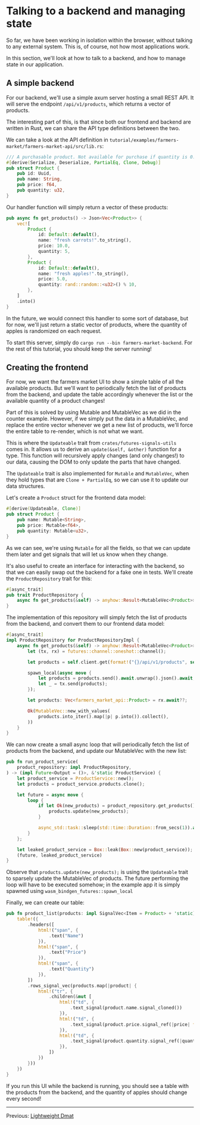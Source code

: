 # Talking to a backend and managing state

So far, we have been working in isolation within the browser, without talking to any external system.
This is, of course, not how most applications work.

In this section, we'll look at how to talk to a backend, and how to manage state in our application.

## A simple backend

For our backend, we'll use a simple axum server hosting a small REST API.
It will serve the endpoint `/api/v1/products`, which returns a vector of products.

The interesting part of this, is that since both our frontend and backend are written in Rust, we can share the API type definitions between the two.

We can take a look at the API definition in `tutorial/examples/farmers-market/farmers-market-api/src/lib.rs`:

```rust
/// A purchasable product. Not available for purchase if quantity is 0.
#[derive(Serialize, Deserialize, PartialEq, Clone, Debug)]
pub struct Product {
    pub id: Uuid,
    pub name: String,
    pub price: f64,
    pub quantity: u32,
}
```

Our handler function will simply return a vector of these products:

```rust
pub async fn get_products() -> Json<Vec<Product>> {
    vec![
        Product {
            id: Default::default(),
            name: "fresh carrots!".to_string(),
            price: 10.0,
            quantity: 5,
        },
        Product {
            id: Default::default(),
            name: "fresh apples!".to_string(),
            price: 5.0,
            quantity: rand::random::<u32>() % 10,
        },
    ]
    .into()
}
```

In the future, we would connect this handler to some sort of database, but for now, we'll just return a static vector of products, where the quantity of apples is randomized on each request.

To start this server, simply do `cargo run --bin farmers-market-backend`.
For the rest of this tutorial, you should keep the server running!

## Creating the frontend

For now, we want the farmers market UI to show a simple table of all the available products.
But we'll want to periodically fetch the list of products from the backend, and update the table accordingly whenever the list or the available quantity of a product changes!

Part of this is solved by using Mutable and MutableVec as we did in the counter example.
However, if we simply put the data in a MutableVec, and replace the entire vector whenever we get a new list of products, we'll force the entire table to re-render, which is not what we want.

This is where the `Updateable` trait from `crates/futures-signals-utils` comes in.
It allows us to derive an `update(&self, &other)` function for a type.
This function will recursively apply changes (and only changes!) to our data, causing the DOM to only update the parts that have changed.

The `Updateable` trait is also implemented for `Mutable` and `MutableVec`, when they hold types that are `Clone + PartialEq`, so we can use it to update our data structures.

Let's create a `Product` struct for the frontend data model:

```rust
#[derive(Updateable, Clone)]
pub struct Product {
    pub name: Mutable<String>,
    pub price: Mutable<f64>,
    pub quantity: Mutable<u32>,
}
```

As we can see, we're using `Mutable` for all the fields, so that we can update them later and get signals that will let us know when they change.
 
It's also useful to create an interface for interacting with the backend, so that we can easily swap out the backend for a fake one in tests.
We'll create the `ProductRepository` trait for this:

```rust
#[async_trait]
pub trait ProductRepository {
    async fn get_products(&self) -> anyhow::Result<MutableVec<Product>>;
}
```

The implementation of this repository will simply fetch the list of products from the backend, and convert them to our frontend data model:

```rust
#[async_trait]
impl ProductRepository for ProductRepositoryImpl {
    async fn get_products(&self) -> anyhow::Result<MutableVec<Product>> {
        let (tx, rx) = futures::channel::oneshot::channel();

        let products = self.client.get(format!("{}/api/v1/products", self.url));

        spawn_local(async move {
            let products = products.send().await.unwrap().json().await;
            let _ = tx.send(products);
        });

        let products: Vec<farmers_market_api::Product> = rx.await??;

        Ok(MutableVec::new_with_values(
            products.into_iter().map(|p| p.into()).collect(),
        ))
    }
}
```

We can now create a small async loop that will periodically fetch the list of products from the backend, and update our MutableVec with the new list:

```rust
pub fn run_product_service(
    product_repository: impl ProductRepository,
) -> (impl Future<Output = ()>, &'static ProductService) {
    let product_service = ProductService::new();
    let products = product_service.products.clone();

    let future = async move {
        loop {
            if let Ok(new_products) = product_repository.get_products().await {
                products.update(new_products);
            }

            async_std::task::sleep(std::time::Duration::from_secs(1)).await;
        }
    };

    let leaked_product_service = Box::leak(Box::new(product_service));
    (future, leaked_product_service)
}
```

Observe that `products.update(new_products);` is using the `Updateable` trait to sparsely update the MutableVec of products.
The future performing the loop will have to be executed somehow; in the example app it is simply spawned using `wasm_bindgen_futures::spawn_local`

Finally, we can create our table:

```rust
pub fn product_list(products: impl SignalVec<Item = Product> + 'static) -> Dom {
    table!({
        .headers([
            html!("span", {
                .text("Name")
            }),
            html!("span", {
                .text("Price")
            }),
            html!("span", {
                .text("Quantity")
            }),
        ])
        .rows_signal_vec(products.map(|product| {
            html!("tr", {
                .children(&mut [
                    html!("td", {
                        .text_signal(product.name.signal_cloned())
                    }),
                    html!("td", {
                        .text_signal(product.price.signal_ref(|price| format!("${:.2}", price)))
                    }),
                    html!("td", {
                        .text_signal(product.quantity.signal_ref(|quantity| format!("{} in stock", quantity)))
                    }),
                ])
            })
        }))
    })
}
```

If you run this UI while the backend is running, you should see a table with the products from the backend, and the quantity of apples should change every second!

----
Previous: [Lightweight Dmat](./lightweight_dmat.md) 
